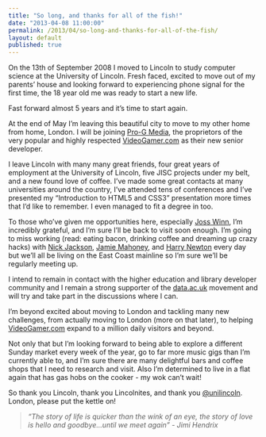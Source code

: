 ```yaml
---
title: "So long, and thanks for all of the fish!"
date: "2013-04-08 11:00:00"
permalink: /2013/04/so-long-and-thanks-for-all-of-the-fish/
layout: default
published: true
---
```


On the 13th of September 2008 I moved to Lincoln to study computer science at the University of Lincoln. Fresh faced, excited to move out of my parents’ house and looking forward to experiencing phone signal for the first time, the 18 year old me was ready to start a new life.

Fast forward almost 5 years and it’s time to start again.

At the end of May I’m leaving this beautiful city to move to my other home from home, London. I will be joining [Pro-G Media](http://www.pro-gmedia.com/), the proprietors of the very popular and highly respected [VideoGamer.com](http://videogamer.com) as their new senior developer.

I leave Lincoln with many many great friends, four great years of employment at the University of Lincoln, five JISC projects under my belt, and a new found love of coffee. I’ve made some great contacts at many universities around the country, I’ve attended tens of conferences and I’ve presented my “Introduction to HTML5 and CSS3” presentation more times that I’d like to remember. I even managed to fit a degree in too.

To those who’ve given me opportunities here, especially  [Joss Winn](http://josswinn.org), I’m incredibly grateful, and I’m sure I’ll be back to visit soon enough. I’m going to miss working (read: eating bacon, drinking coffee and dreaming up crazy hacks)  with [Nick Jackson](https://twitter.com/jacksonj04), [Jamie Mahoney](http://twitter.com/jmahoney127), and [Harry Newton](https://twitter.com/jh_newton) every day but we’ll all be living on the East Coast mainline so I’m sure we’ll be regularly meeting up.

I intend to remain in contact with the higher education and library developer community and I remain a strong supporter of the [data.ac.uk](http://data.ac.uk/) movement and will try and take part in the discussions where I can.

I’m beyond excited about moving to London and tackling many new challenges, from actually moving to London (more on that later), to helping [VideoGamer.com](http://videogamer.com) expand to a million daily visitors and beyond.

Not only that but I’m looking forward to being able to explore a different Sunday market every week of the year, go to far more music gigs than I’m currently able to, and I’m sure there are many delightful bars and coffee shops that I need to research and visit. Also I’m determined to live in a flat again that has gas hobs on the cooker - my wok can’t wait!

So thank you Lincoln, thank you Lincolnites, and thank you [@unilincoln](https://twitter.com/unilincoln). London, please put the kettle on!

> _“The story of life is quicker than the wink of an eye, the story of love is hello and goodbye...until we meet again” - Jimi Hendrix_